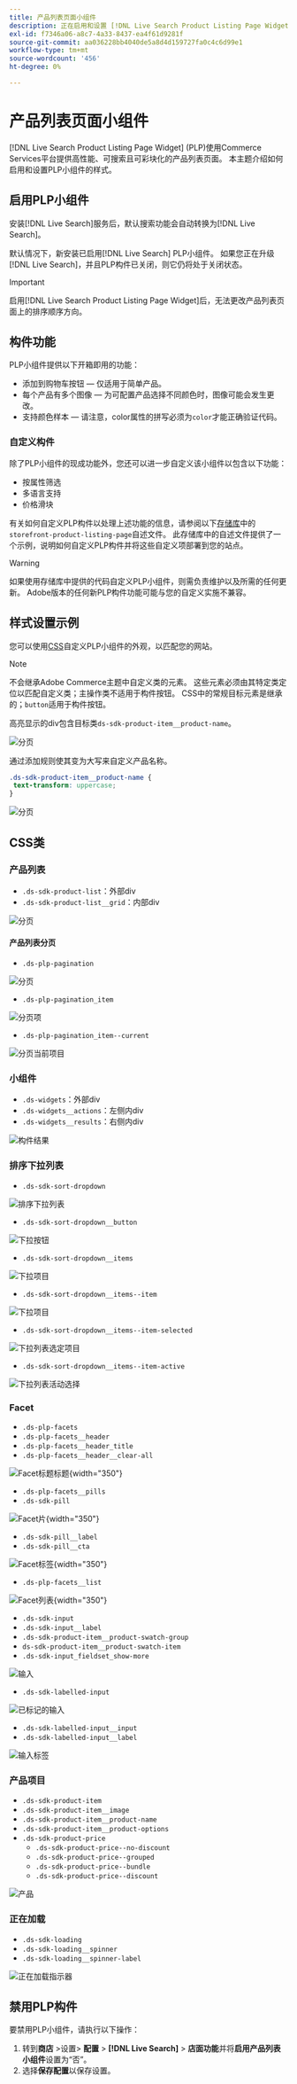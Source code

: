 ```yaml
---
title: 产品列表页面小组件
description: 正在启用和设置 [!DNL Live Search Product Listing Page Widget]的样式
exl-id: f7346a06-a8c7-4a33-8437-ea4f61d9281f
source-git-commit: aa036228bb4040de5a8d4d159727fa0c4c6d99e1
workflow-type: tm+mt
source-wordcount: '456'
ht-degree: 0%

---
```


# 产品列表页面小组件

[!DNL Live Search Product Listing Page Widget] (PLP)使用Commerce Services平台提供高性能、可搜索且可彩块化的产品列表页面。 本主题介绍如何启用和设置PLP小组件的样式。

## 启用PLP小组件

安装[!DNL Live Search]服务后，默认搜索功能会自动转换为[!DNL Live Search]。

默认情况下，新安装已启用[!DNL Live Search] PLP小组件。 如果您正在升级[!DNL Live Search]，并且PLP构件已关闭，则它仍将处于关闭状态。

>[!IMPORTANT]
>
>启用[!DNL Live Search Product Listing Page Widget]后，无法更改产品列表页面上的排序顺序方向。

## 构件功能

PLP小组件提供以下开箱即用的功能：

- 添加到购物车按钮 — 仅适用于简单产品。
- 每个产品有多个图像 — 为可配置产品选择不同颜色时，图像可能会发生更改。
- 支持颜色样本 — 请注意，color属性的拼写必须为`color`才能正确验证代码。

### 自定义构件

除了PLP小组件的现成功能外，您还可以进一步自定义该小组件以包含以下功能：

- 按属性筛选
- 多语言支持
- 价格滑块

有关如何自定义PLP构件以处理上述功能的信息，请参阅以下[存储库](https://github.com/adobe/storefront-product-listing-page/)中的`storefront-product-listing-page`自述文件。 此存储库中的自述文件提供了一个示例，说明如何自定义PLP构件并将这些自定义项部署到您的站点。

>[!WARNING]
>
>如果使用存储库中提供的代码自定义PLP小组件，则需负责维护以及所需的任何更新。 Adobe版本的任何新PLP构件功能可能与您的自定义实施不兼容。

## 样式设置示例

您可以使用[CSS](https://developer.adobe.com/commerce/frontend-core/guide/css/)自定义PLP小组件的外观，以匹配您的网站。

>[!NOTE]
>
>不会继承Adobe Commerce主题中自定义类的元素。 这些元素必须由其特定类定位以匹配自定义类；主操作类不适用于构件按钮。 CSS中的常规目标元素是继承的；`button`适用于构件按钮。

高亮显示的div包含目标类`ds-sdk-product-item__product-name`。

![分页](assets/plp-css-example.png)

通过添加规则使其变为大写来自定义产品名称。

```css
.ds-sdk-product-item__product-name {
 text-transform: uppercase;
}
```

![分页](assets/plp-css-example-after.png)

## CSS类

### 产品列表

- `.ds-sdk-product-list`：外部div
- `.ds-sdk-product-list__grid`：内部div

![分页](assets/plp-css-product-list.png)

#### 产品列表分页

- `.ds-plp-pagination`

![分页](assets/plp-css-pagination.png)

- `.ds-plp-pagination_item`

![分页项](assets/plp-css-pagination-item.png)

- `.ds-plp-pagination_item--current`

![分页当前项目](assets/plp-css-pagination-item-current.png)

### 小组件

- `.ds-widgets`：外部div
- `.ds-widgets__actions`：左侧内div
- `.ds-widgets__results`：右侧内div

![构件结果](assets/plp-css-widgets.png)

### 排序下拉列表

- `.ds-sdk-sort-dropdown`

![排序下拉列表](assets/plp-css-dropdown.png)

- `.ds-sdk-sort-dropdown__button`

![下拉按钮](assets/plp-css-dropdown-button.png)

- `.ds-sdk-sort-dropdown__items`

![下拉项目](assets/plp-css-dropdown-items.png)

- `.ds-sdk-sort-dropdown__items--item`

![下拉项目](assets/plp-css-dropdown-item.png)

- `.ds-sdk-sort-dropdown__items--item-selected`

![下拉列表选定项目](assets/plp-css-dropdown-selected.png)

- `.ds-sdk-sort-dropdown__items--item-active`

![下拉列表活动选择](assets/plp-css-dropdown-active.png)

### Facet

- `.ds-plp-facets`
- `.ds-plp-facets__header`
- `.ds-plp-facets__header_title`
- `.ds-plp-facets__header__clear-all`

![Facet标题标题](assets/plp-css-facets-title-clear.png){width="350"}

- `.ds-plp-facets__pills`
- `.ds-sdk-pill`

![Facet片](assets/plp-css-facets-pill.png){width="350"}

- `.ds-sdk-pill__label`
- `.ds-sdk-pill__cta`

![Facet标签](assets/plp-css-pill-label-cta.png){width="350"}

- `.ds-plp-facets__list`

![Facet列表](assets/plp-css-facets-list.png){width="350"}

- `.ds-sdk-input`
- `.ds-sdk-input__label`
- `.ds-sdk-product-item__product-swatch-group`
- `ds-sdk-product-item__product-swatch-item`
- `.ds-sdk-input_fieldset_show-more`

![输入](assets/plp-css-sdk-input.png)

- `.ds-sdk-labelled-input`

![已标记的输入](assets/plp-css-labelled-input.png)

- `.ds-sdk-labelled-input__input`
- `.ds-sdk-labelled-input__label`

![输入标签](assets/plp-css-labelled-input-label.png)

### 产品项目

- `.ds-sdk-product-item`
- `.ds-sdk-product-item__image`
- `.ds-sdk-product-item__product-name`
- `.ds-sdk-product-item__product-options`
- `.ds-sdk-product-price`
   - `.ds-sdk-product-price--no-discount`
   - `.ds-sdk-product-price--grouped`
   - `.ds-sdk-product-price--bundle`
   - `.ds-sdk-product-price--discount`

![产品](assets/plp-css-product.png)

### 正在加载

- `.ds-sdk-loading`
- `.ds-sdk-loading__spinner`
- `.ds-sdk-loading__spinner-label`

![正在加载指示器](assets/plp-css-loading.png)

## 禁用PLP构件

要禁用PLP小组件，请执行以下操作：

1. 转到&#x200B;**商店** >设置> **配置** > **[!DNL Live Search]** > **店面功能**&#x200B;并将&#x200B;**启用产品列表小组件**&#x200B;设置为“否”。
1. 选择&#x200B;**保存配置**&#x200B;以保存设置。
